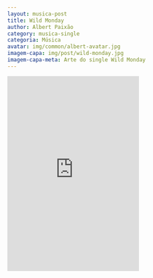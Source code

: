 ```yaml
---
layout: musica-post
title: Wild Monday
author: Albert Paixão
category: musica-single
categoria: Música
avatar: img/common/albert-avatar.jpg
imagem-capa: img/post/wild-monday.jpg
imagem-capa-meta: Arte do single Wild Monday
---
```

<div class="pure-u-1">
<iframe style="border: 0; height: 442px;" src="https://bandcamp.com/EmbeddedPlayer/track=553349930/size=large/bgcol=ffffff/linkcol=0687f5/tracklist=false/transparent=true/" seamless><a href="http://albertpaixao.bandcamp.com/track/wild-monday">Wild Monday by Albert Paixão</a></iframe>
</div>
